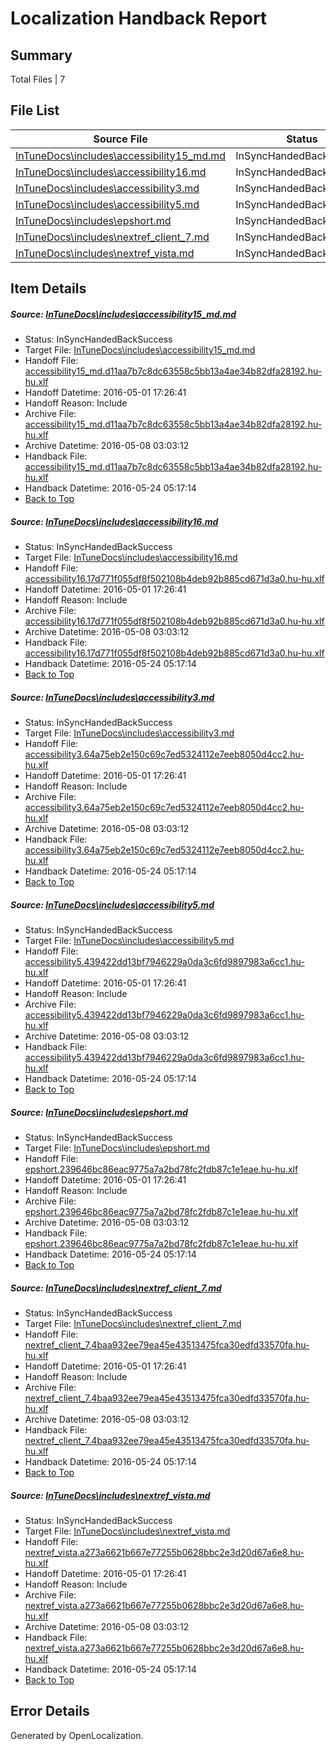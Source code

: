 # <a name='report-top'></a> Localization Handback Report

## Summary
 Total Files | 7

## File List
 Source File | Status | Details 
 ----------- | ------ | ------- 
 [InTuneDocs\includes\accessibility15_md.md](https://github.com/Microsoft/IntuneDocs-pr/blob/56ab8c21f7da490c3bf0d541c7026e2ed84926dd/InTuneDocs/includes/accessibility15_md.md) | InSyncHandedBackSuccess | [Details](#d589c3627a9794bcaaf3f92c795576604374af7a550)
 [InTuneDocs\includes\accessibility16.md](https://github.com/Microsoft/IntuneDocs-pr/blob/56ab8c21f7da490c3bf0d541c7026e2ed84926dd/InTuneDocs/includes/accessibility16.md) | InSyncHandedBackSuccess | [Details](#9052b406bb1f59ee9e9d493b21756da8ea385475551)
 [InTuneDocs\includes\accessibility3.md](https://github.com/Microsoft/IntuneDocs-pr/blob/56ab8c21f7da490c3bf0d541c7026e2ed84926dd/InTuneDocs/includes/accessibility3.md) | InSyncHandedBackSuccess | [Details](#def903812590af80e8c3368a1849c03f826ddd1f558)
 [InTuneDocs\includes\accessibility5.md](https://github.com/Microsoft/IntuneDocs-pr/blob/56ab8c21f7da490c3bf0d541c7026e2ed84926dd/InTuneDocs/includes/accessibility5.md) | InSyncHandedBackSuccess | [Details](#3d53fa1d2138eec864f67b6cb757a300635bc9f5562)
 [InTuneDocs\includes\epshort.md](https://github.com/Microsoft/IntuneDocs-pr/blob/56ab8c21f7da490c3bf0d541c7026e2ed84926dd/InTuneDocs/includes/epshort.md) | InSyncHandedBackSuccess | [Details](#ca0e89445141e7959c462b98e7243553c6ca72e9580)
 [InTuneDocs\includes\nextref_client_7.md](https://github.com/Microsoft/IntuneDocs-pr/blob/56ab8c21f7da490c3bf0d541c7026e2ed84926dd/InTuneDocs/includes/nextref_client_7.md) | InSyncHandedBackSuccess | [Details](#fb4c7817eac9a4569076492c3d678228adfa9cdf590)
 [InTuneDocs\includes\nextref_vista.md](https://github.com/Microsoft/IntuneDocs-pr/blob/56ab8c21f7da490c3bf0d541c7026e2ed84926dd/InTuneDocs/includes/nextref_vista.md) | InSyncHandedBackSuccess | [Details](#0e0d453a927f125a58d1b307ba93e97993ed8a9c594)

## Item Details
##### <a name='d589c3627a9794bcaaf3f92c795576604374af7a550'></a> Source: [InTuneDocs\includes\accessibility15_md.md](https://github.com/Microsoft/IntuneDocs-pr/blob/56ab8c21f7da490c3bf0d541c7026e2ed84926dd/InTuneDocs/includes/accessibility15_md.md)
* Status: InSyncHandedBackSuccess
* Target File: [InTuneDocs\includes\accessibility15_md.md](https://github.com/Microsoft/IntuneDocs-pr.hu-hu/blob/b51bce1d91be34e6cfe95014fdb69ade7217b697/InTuneDocs/includes/accessibility15_md.md)
* Handoff File: [accessibility15_md.d11aa7b7c8dc63558c5bb13a4ae34b82dfa28192.hu-hu.xlf](https://github.com/Microsoft/EM.handoff/blob/a09ae1742665b663b18c81e1fe0294265d15f33d/ol-handoff/Microsoft/IntuneDocs-pr.hu-hu/master/accessibility15_md.d11aa7b7c8dc63558c5bb13a4ae34b82dfa28192.hu-hu.xlf)
* Handoff Datetime: 2016-05-01 17:26:41
* Handoff Reason: Include
* Archive File: [accessibility15_md.d11aa7b7c8dc63558c5bb13a4ae34b82dfa28192.hu-hu.xlf](https://github.com/Microsoft/EM.handoff/blob/a421b82c21aa6c13cb505970f6bb2d531306995c/ol-handoff/Microsoft/IntuneDocs-pr.hu-hu/master/archive/accessibility15_md.d11aa7b7c8dc63558c5bb13a4ae34b82dfa28192.hu-hu.xlf)
* Archive Datetime: 2016-05-08 03:03:12
* Handback File: [accessibility15_md.d11aa7b7c8dc63558c5bb13a4ae34b82dfa28192.hu-hu.xlf](https://github.com/Microsoft/EM.handback/blob/ef8f671cba71caa8d18b5575a0f6c1af08da40b5/ol-handback/Microsoft/IntuneDocs-pr.hu-hu/master/accessibility15_md.d11aa7b7c8dc63558c5bb13a4ae34b82dfa28192.hu-hu.xlf)
* Handback Datetime: 2016-05-24 05:17:14
* [Back to Top](#report-top)

##### <a name='9052b406bb1f59ee9e9d493b21756da8ea385475551'></a> Source: [InTuneDocs\includes\accessibility16.md](https://github.com/Microsoft/IntuneDocs-pr/blob/56ab8c21f7da490c3bf0d541c7026e2ed84926dd/InTuneDocs/includes/accessibility16.md)
* Status: InSyncHandedBackSuccess
* Target File: [InTuneDocs\includes\accessibility16.md](https://github.com/Microsoft/IntuneDocs-pr.hu-hu/blob/b51bce1d91be34e6cfe95014fdb69ade7217b697/InTuneDocs/includes/accessibility16.md)
* Handoff File: [accessibility16.17d771f055df8f502108b4deb92b885cd671d3a0.hu-hu.xlf](https://github.com/Microsoft/EM.handoff/blob/a09ae1742665b663b18c81e1fe0294265d15f33d/ol-handoff/Microsoft/IntuneDocs-pr.hu-hu/master/accessibility16.17d771f055df8f502108b4deb92b885cd671d3a0.hu-hu.xlf)
* Handoff Datetime: 2016-05-01 17:26:41
* Handoff Reason: Include
* Archive File: [accessibility16.17d771f055df8f502108b4deb92b885cd671d3a0.hu-hu.xlf](https://github.com/Microsoft/EM.handoff/blob/a421b82c21aa6c13cb505970f6bb2d531306995c/ol-handoff/Microsoft/IntuneDocs-pr.hu-hu/master/archive/accessibility16.17d771f055df8f502108b4deb92b885cd671d3a0.hu-hu.xlf)
* Archive Datetime: 2016-05-08 03:03:12
* Handback File: [accessibility16.17d771f055df8f502108b4deb92b885cd671d3a0.hu-hu.xlf](https://github.com/Microsoft/EM.handback/blob/ef8f671cba71caa8d18b5575a0f6c1af08da40b5/ol-handback/Microsoft/IntuneDocs-pr.hu-hu/master/accessibility16.17d771f055df8f502108b4deb92b885cd671d3a0.hu-hu.xlf)
* Handback Datetime: 2016-05-24 05:17:14
* [Back to Top](#report-top)

##### <a name='def903812590af80e8c3368a1849c03f826ddd1f558'></a> Source: [InTuneDocs\includes\accessibility3.md](https://github.com/Microsoft/IntuneDocs-pr/blob/56ab8c21f7da490c3bf0d541c7026e2ed84926dd/InTuneDocs/includes/accessibility3.md)
* Status: InSyncHandedBackSuccess
* Target File: [InTuneDocs\includes\accessibility3.md](https://github.com/Microsoft/IntuneDocs-pr.hu-hu/blob/b51bce1d91be34e6cfe95014fdb69ade7217b697/InTuneDocs/includes/accessibility3.md)
* Handoff File: [accessibility3.64a75eb2e150c69c7ed5324112e7eeb8050d4cc2.hu-hu.xlf](https://github.com/Microsoft/EM.handoff/blob/a09ae1742665b663b18c81e1fe0294265d15f33d/ol-handoff/Microsoft/IntuneDocs-pr.hu-hu/master/accessibility3.64a75eb2e150c69c7ed5324112e7eeb8050d4cc2.hu-hu.xlf)
* Handoff Datetime: 2016-05-01 17:26:41
* Handoff Reason: Include
* Archive File: [accessibility3.64a75eb2e150c69c7ed5324112e7eeb8050d4cc2.hu-hu.xlf](https://github.com/Microsoft/EM.handoff/blob/a421b82c21aa6c13cb505970f6bb2d531306995c/ol-handoff/Microsoft/IntuneDocs-pr.hu-hu/master/archive/accessibility3.64a75eb2e150c69c7ed5324112e7eeb8050d4cc2.hu-hu.xlf)
* Archive Datetime: 2016-05-08 03:03:12
* Handback File: [accessibility3.64a75eb2e150c69c7ed5324112e7eeb8050d4cc2.hu-hu.xlf](https://github.com/Microsoft/EM.handback/blob/ef8f671cba71caa8d18b5575a0f6c1af08da40b5/ol-handback/Microsoft/IntuneDocs-pr.hu-hu/master/accessibility3.64a75eb2e150c69c7ed5324112e7eeb8050d4cc2.hu-hu.xlf)
* Handback Datetime: 2016-05-24 05:17:14
* [Back to Top](#report-top)

##### <a name='3d53fa1d2138eec864f67b6cb757a300635bc9f5562'></a> Source: [InTuneDocs\includes\accessibility5.md](https://github.com/Microsoft/IntuneDocs-pr/blob/56ab8c21f7da490c3bf0d541c7026e2ed84926dd/InTuneDocs/includes/accessibility5.md)
* Status: InSyncHandedBackSuccess
* Target File: [InTuneDocs\includes\accessibility5.md](https://github.com/Microsoft/IntuneDocs-pr.hu-hu/blob/b51bce1d91be34e6cfe95014fdb69ade7217b697/InTuneDocs/includes/accessibility5.md)
* Handoff File: [accessibility5.439422dd13bf7946229a0da3c6fd9897983a6cc1.hu-hu.xlf](https://github.com/Microsoft/EM.handoff/blob/a09ae1742665b663b18c81e1fe0294265d15f33d/ol-handoff/Microsoft/IntuneDocs-pr.hu-hu/master/accessibility5.439422dd13bf7946229a0da3c6fd9897983a6cc1.hu-hu.xlf)
* Handoff Datetime: 2016-05-01 17:26:41
* Handoff Reason: Include
* Archive File: [accessibility5.439422dd13bf7946229a0da3c6fd9897983a6cc1.hu-hu.xlf](https://github.com/Microsoft/EM.handoff/blob/a421b82c21aa6c13cb505970f6bb2d531306995c/ol-handoff/Microsoft/IntuneDocs-pr.hu-hu/master/archive/accessibility5.439422dd13bf7946229a0da3c6fd9897983a6cc1.hu-hu.xlf)
* Archive Datetime: 2016-05-08 03:03:12
* Handback File: [accessibility5.439422dd13bf7946229a0da3c6fd9897983a6cc1.hu-hu.xlf](https://github.com/Microsoft/EM.handback/blob/ef8f671cba71caa8d18b5575a0f6c1af08da40b5/ol-handback/Microsoft/IntuneDocs-pr.hu-hu/master/accessibility5.439422dd13bf7946229a0da3c6fd9897983a6cc1.hu-hu.xlf)
* Handback Datetime: 2016-05-24 05:17:14
* [Back to Top](#report-top)

##### <a name='ca0e89445141e7959c462b98e7243553c6ca72e9580'></a> Source: [InTuneDocs\includes\epshort.md](https://github.com/Microsoft/IntuneDocs-pr/blob/56ab8c21f7da490c3bf0d541c7026e2ed84926dd/InTuneDocs/includes/epshort.md)
* Status: InSyncHandedBackSuccess
* Target File: [InTuneDocs\includes\epshort.md](https://github.com/Microsoft/IntuneDocs-pr.hu-hu/blob/b51bce1d91be34e6cfe95014fdb69ade7217b697/InTuneDocs/includes/epshort.md)
* Handoff File: [epshort.239646bc86eac9775a7a2bd78fc2fdb87c1e1eae.hu-hu.xlf](https://github.com/Microsoft/EM.handoff/blob/a09ae1742665b663b18c81e1fe0294265d15f33d/ol-handoff/Microsoft/IntuneDocs-pr.hu-hu/master/epshort.239646bc86eac9775a7a2bd78fc2fdb87c1e1eae.hu-hu.xlf)
* Handoff Datetime: 2016-05-01 17:26:41
* Handoff Reason: Include
* Archive File: [epshort.239646bc86eac9775a7a2bd78fc2fdb87c1e1eae.hu-hu.xlf](https://github.com/Microsoft/EM.handoff/blob/a421b82c21aa6c13cb505970f6bb2d531306995c/ol-handoff/Microsoft/IntuneDocs-pr.hu-hu/master/archive/epshort.239646bc86eac9775a7a2bd78fc2fdb87c1e1eae.hu-hu.xlf)
* Archive Datetime: 2016-05-08 03:03:12
* Handback File: [epshort.239646bc86eac9775a7a2bd78fc2fdb87c1e1eae.hu-hu.xlf](https://github.com/Microsoft/EM.handback/blob/ef8f671cba71caa8d18b5575a0f6c1af08da40b5/ol-handback/Microsoft/IntuneDocs-pr.hu-hu/master/epshort.239646bc86eac9775a7a2bd78fc2fdb87c1e1eae.hu-hu.xlf)
* Handback Datetime: 2016-05-24 05:17:14
* [Back to Top](#report-top)

##### <a name='fb4c7817eac9a4569076492c3d678228adfa9cdf590'></a> Source: [InTuneDocs\includes\nextref_client_7.md](https://github.com/Microsoft/IntuneDocs-pr/blob/56ab8c21f7da490c3bf0d541c7026e2ed84926dd/InTuneDocs/includes/nextref_client_7.md)
* Status: InSyncHandedBackSuccess
* Target File: [InTuneDocs\includes\nextref_client_7.md](https://github.com/Microsoft/IntuneDocs-pr.hu-hu/blob/b51bce1d91be34e6cfe95014fdb69ade7217b697/InTuneDocs/includes/nextref_client_7.md)
* Handoff File: [nextref_client_7.4baa932ee79ea45e43513475fca30edfd33570fa.hu-hu.xlf](https://github.com/Microsoft/EM.handoff/blob/a09ae1742665b663b18c81e1fe0294265d15f33d/ol-handoff/Microsoft/IntuneDocs-pr.hu-hu/master/nextref_client_7.4baa932ee79ea45e43513475fca30edfd33570fa.hu-hu.xlf)
* Handoff Datetime: 2016-05-01 17:26:41
* Handoff Reason: Include
* Archive File: [nextref_client_7.4baa932ee79ea45e43513475fca30edfd33570fa.hu-hu.xlf](https://github.com/Microsoft/EM.handoff/blob/a421b82c21aa6c13cb505970f6bb2d531306995c/ol-handoff/Microsoft/IntuneDocs-pr.hu-hu/master/archive/nextref_client_7.4baa932ee79ea45e43513475fca30edfd33570fa.hu-hu.xlf)
* Archive Datetime: 2016-05-08 03:03:12
* Handback File: [nextref_client_7.4baa932ee79ea45e43513475fca30edfd33570fa.hu-hu.xlf](https://github.com/Microsoft/EM.handback/blob/ef8f671cba71caa8d18b5575a0f6c1af08da40b5/ol-handback/Microsoft/IntuneDocs-pr.hu-hu/master/nextref_client_7.4baa932ee79ea45e43513475fca30edfd33570fa.hu-hu.xlf)
* Handback Datetime: 2016-05-24 05:17:14
* [Back to Top](#report-top)

##### <a name='0e0d453a927f125a58d1b307ba93e97993ed8a9c594'></a> Source: [InTuneDocs\includes\nextref_vista.md](https://github.com/Microsoft/IntuneDocs-pr/blob/56ab8c21f7da490c3bf0d541c7026e2ed84926dd/InTuneDocs/includes/nextref_vista.md)
* Status: InSyncHandedBackSuccess
* Target File: [InTuneDocs\includes\nextref_vista.md](https://github.com/Microsoft/IntuneDocs-pr.hu-hu/blob/b51bce1d91be34e6cfe95014fdb69ade7217b697/InTuneDocs/includes/nextref_vista.md)
* Handoff File: [nextref_vista.a273a6621b667e77255b0628bbc2e3d20d67a6e8.hu-hu.xlf](https://github.com/Microsoft/EM.handoff/blob/a09ae1742665b663b18c81e1fe0294265d15f33d/ol-handoff/Microsoft/IntuneDocs-pr.hu-hu/master/nextref_vista.a273a6621b667e77255b0628bbc2e3d20d67a6e8.hu-hu.xlf)
* Handoff Datetime: 2016-05-01 17:26:41
* Handoff Reason: Include
* Archive File: [nextref_vista.a273a6621b667e77255b0628bbc2e3d20d67a6e8.hu-hu.xlf](https://github.com/Microsoft/EM.handoff/blob/a421b82c21aa6c13cb505970f6bb2d531306995c/ol-handoff/Microsoft/IntuneDocs-pr.hu-hu/master/archive/nextref_vista.a273a6621b667e77255b0628bbc2e3d20d67a6e8.hu-hu.xlf)
* Archive Datetime: 2016-05-08 03:03:12
* Handback File: [nextref_vista.a273a6621b667e77255b0628bbc2e3d20d67a6e8.hu-hu.xlf](https://github.com/Microsoft/EM.handback/blob/ef8f671cba71caa8d18b5575a0f6c1af08da40b5/ol-handback/Microsoft/IntuneDocs-pr.hu-hu/master/nextref_vista.a273a6621b667e77255b0628bbc2e3d20d67a6e8.hu-hu.xlf)
* Handback Datetime: 2016-05-24 05:17:14
* [Back to Top](#report-top)


## Error Details

Generated by OpenLocalization.
